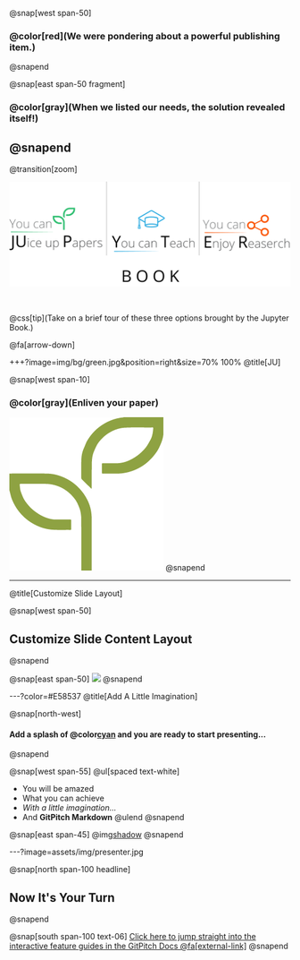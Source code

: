 @snap[west span-50]
### @color[red](We were pondering about a powerful publishing item.)
@snapend

@snap[east span-50 fragment]
### @color[gray](When we listed our needs, the solution revealed itself!)  
@snapend
---
@transition[zoom]


![](assets/img/cover.png)


<br>

@css[tip](Take on a brief tour of these three options brought by the Jupyter Book.)

@fa[arrow-down]


+++?image=img/bg/green.jpg&position=right&size=70% 100% 
@title[JU]



@snap[west span-10]
### @color[gray](Enliven your paper)  
![](assets/img/leafgreen.png)
@snapend

---
@title[Customize Slide Layout]

@snap[west span-50]
## Customize Slide Content Layout
@snapend

@snap[east span-50]
![](assets/img/presentation.png)
@snapend

---?color=#E58537
@title[Add A Little Imagination]

@snap[north-west]
#### Add a splash of @color[cyan](**color**) and you are ready to start presenting...
@snapend

@snap[west span-55]
@ul[spaced text-white]
- You will be amazed
- What you can achieve
- *With a little imagination...*
- And **GitPitch Markdown**
@ulend
@snapend

@snap[east span-45]
@img[shadow](assets/img/conference.png)
@snapend

---?image=assets/img/presenter.jpg

@snap[north span-100 headline]
## Now It's Your Turn
@snapend

@snap[south span-100 text-06]
[Click here to jump straight into the interactive feature guides in the GitPitch Docs @fa[external-link]](https://gitpitch.com/docs/getting-started/tutorial/)
@snapend
